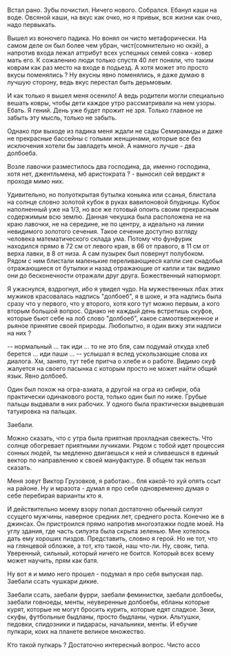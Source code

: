 Встал рано. Зубы почистил. Ничего нового. Собрался. Ебанул каши на воде. Овсяной каши, на вкус как очко, но я привык, вся жизни как очко, надо первыкать.

Вышел из вонючего падика. Но вонял он чисто метафорически. На самом деле он был более чем убран, чист(сомнительно но окэй), а напротив входа лежал аттрибут всех успешных семей совка - ковер мать его. К сожалению люди только спустя 40 лет поняли, что таким коврам как раз место на входе в подьезд. А хотя может это просто вкусы поменялись ? Ну вкусны явно поменялись, я даже думаю в лучшую сторону, ведь вкус перестал быть дерьмовым. 

И как только я вышел меня осенило! А ведь родители могли специально вешать ковры, чтобы дети каждое утро рассматривали на нем узоры. Ебать. Я гений. День уже будет прожит не зря. Только главное не забыть эту мысль, только не забыть.

Однако при выходе из падика меня ждали не  сады Семирамиды и даже не прекрасные бассейны с голыми женщинами, которые все без исключения хотели бы  завладеть мной. А намного лучше - два долбоеба. 

Возле лавочки разместилось два господина, да, именно господина, хотя нет, джентльмена, мб аристократа ? - выносил сей вердикт я проходя мимо них. 

Удивительно, но полуоткрытая бутылка коньяка или ссанья, блистала на солнце словно золотой кубок в руках вавилоновой блудницы. Кубок наполненный уже на 1/3, но все же готовый опоить своим прекрасным содержимым всю землю. Данная чекушка была расположена не на краю лавочки, не на середине, не по центру, а идеально на линии невидимого золотого сечения. Такое сечение доступно взгляду человека математического склада ума. Потому что фунфурик находился прямо в 72 см от левого края, в 66 от правого, в 11 см от верха лавки, в 8 от низа. А сам пузырек был повернут полубоком. Рядом с ним блистали маленькие переливающиеся капли сие снадобья отражающиеся от бутылки и назад отражающие от капли и так видимо они до бесконечности отражали друг друга. Божественный натюрморт. 

Я ужаснулся, вздрогнул, ибо я увидел чудо. На мужественных лбах этих мужиков красовалась надпись "долбоеб", я в шоке, и эта надпись была сразу что у первого, что у второго, хотя кого тут можно первым, а кого вторым большой вопрос. Однако не каждый день встретишь скуфов, которые бьют себе на лоб слово "долбоеб", какое самоотверженное и рьяное принятие своей природы. Любопытно, я один вижу эти надписи на них ? 

-- нормальный ... так иди ... то не это бля, сам подумай откуда хлеб берется ... иди паши ... -- услышал я вслед ускользающие слова их диалога. Хм, занято, тут тебе притча о хлебе и о работе. Видимо скуф жалуется на своего пасынка с которым просто не может найти общий язык. Явно долбоеб. 

Один был похож на огра-азиата, а другой на огра из сибири, оба практически одинакового роста, только один был по ниже. Грубые пальцы выдавали в них рабочих. У одного была практически выцвевшая татуировка на пальцах.

Заебали.

Можно сказать, что с утра была приятная прохладная свежесть. Что солнце обогревает приятными лучиками. Рядом с тобой идет процессия сонных людей, ты медленно двигаешься к ней и сливаешься в единый вектор по направлению к своей мануфактуре. В общем так нельзя сказать. 

Меня зовут Виктор Грузовков, я работаю... бля какой-то хуй опять ссыт на районе. Ну и мразота - думал я про себя одновременно думая о себе перебирая варианты кто я. 

И действительно моему взору попал достаточно обычный силуэт ссущего мужчины, наверное средних лет, среднего роста. Конечно же в джинсах. Он пристроился прямо напротив многоэтажки подле моей. На углу здания, где часть силуэта была скрыта зеленью. Мне хотелось дать ему хороших пиздов. Представить, словно я герой. Но не тот, что на глянцевой обложке, а тот, кто такой, наш что-ли. Ну, свояк, типа. Уверенный, сильный, который ничего не боится. Который всех всему может научить, прям как батя. 


Ну вот я и мимо него прошел -  подумал я про себя выпуская пар. Заебали ссать чушкари дикие.

Заебали ссать, заебали фурри, заебали феминистки, заебали долбоебы, заебали говноеды, менты, неуверенные долбоебы, ебланы которые курят, которые не могут бросить курить, которые едят сладкое. Зеки, скуфы, футбольные быдланы, просто быдланы, чурки. Альтушки, педовки, спидозники и пидарасы, начальники, менты. И ебучие пупкари, коих на планете великое множество. 

Кто такой пупкарь ? Достаточно интересный вопрос. Чисто ассо




